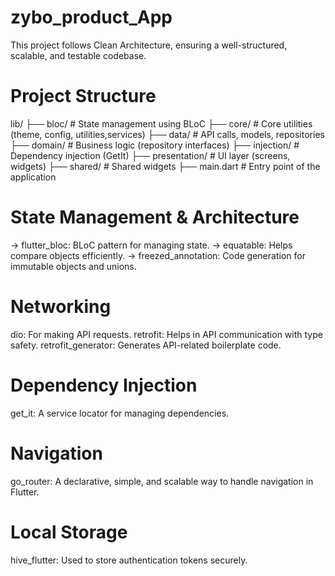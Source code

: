 # zybo_product_App
This project follows Clean Architecture, ensuring a well-structured, scalable, and testable codebase.


# Project Structure

lib/
 ├── bloc/               # State management using BLoC
 ├── core/               # Core utilities (theme, config, utilities,services)
 ├── data/               # API calls, models, repositories
 ├── domain/             # Business logic (repository interfaces)
 ├── injection/          # Dependency injection (GetIt)
 ├── presentation/       # UI layer (screens, widgets)
 ├── shared/             # Shared widgets
 ├── main.dart           # Entry point of the application


# State Management & Architecture

-> flutter_bloc: BLoC pattern for managing state.
-> equatable: Helps compare objects efficiently.
-> freezed_annotation: Code generation for immutable objects and unions.

# Networking
dio: For making API requests.
retrofit: Helps in API communication with type safety.
retrofit_generator: Generates API-related boilerplate code.

# Dependency Injection
get_it: A service locator for managing dependencies.

# Navigation
go_router: A declarative, simple, and scalable way to handle navigation in Flutter.

# Local Storage
hive_flutter: Used to store authentication tokens securely.



